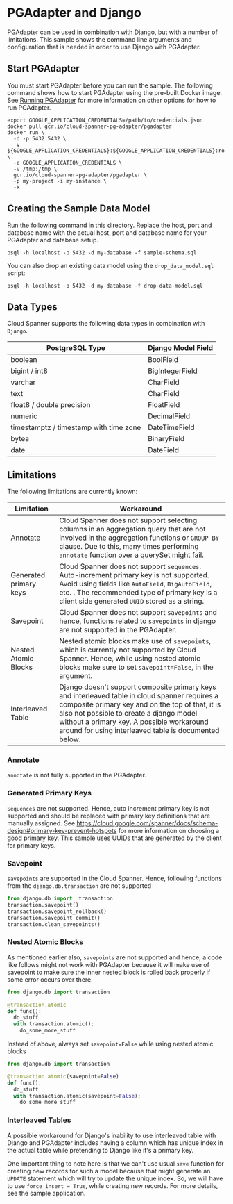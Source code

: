 # PGAdapter and Django

PGAdapter can be used in combination with Django, but with a number of limitations. This sample
shows the command line arguments and configuration that is needed in order to use Django with
PGAdapter.

## Start PGAdapter
You must start PGAdapter before you can run the sample. The following command shows how to start PGAdapter using the
pre-built Docker image. See [Running PGAdapter](../../../README.md#usage) for more information on other options for how
to run PGAdapter.

```shell
export GOOGLE_APPLICATION_CREDENTIALS=/path/to/credentials.json
docker pull gcr.io/cloud-spanner-pg-adapter/pgadapter
docker run \
  -d -p 5432:5432 \
  -v ${GOOGLE_APPLICATION_CREDENTIALS}:${GOOGLE_APPLICATION_CREDENTIALS}:ro \
  -e GOOGLE_APPLICATION_CREDENTIALS \
  -v /tmp:/tmp \
  gcr.io/cloud-spanner-pg-adapter/pgadapter \
  -p my-project -i my-instance \
  -x
```

## Creating the Sample Data Model
Run the following command in this directory. Replace the host, port and database name with the actual host, port and
database name for your PGAdapter and database setup.

```shell
psql -h localhost -p 5432 -d my-database -f sample-schema.sql
```

You can also drop an existing data model using the `drop_data_model.sql` script:

```shell
psql -h localhost -p 5432 -d my-database -f drop-data-model.sql
```

## Data Types
Cloud Spanner supports the following data types in combination with `Django`.

| PostgreSQL Type                        | Django Model Field |
|----------------------------------------|--------------------|
| boolean                                | BoolField          |
| bigint / int8                          | BigIntegerField    |
| varchar                                | CharField          |
| text                                   | CharField          |
| float8 / double precision              | FloatField         |
| numeric                                | DecimalField       |
| timestamptz / timestamp with time zone | DateTimeField      |
| bytea                                  | BinaryField        |
| date                                   | DateField          |

## Limitations
The following limitations are currently known:

| Limitation             | Workaround                                                                                                                                                                                                                                                                                          |
|------------------------|-----------------------------------------------------------------------------------------------------------------------------------------------------------------------------------------------------------------------------------------------------------------------------------------------------|
| Annotate               | Cloud Spanner does not support selecting columns in an aggregation query that are not involved in the aggregation functions or `GROUP BY` clause. Due to this, many times performing `annotate` function over a querySet might fail.                                                                |
| Generated primary keys | Cloud Spanner does not support `sequences`. Auto-increment primary key is not supported. Avoid using fields like `AutoField`, `BigAutoField`, etc. . The recommended type of primary key is a client side generated `UUID` stored as a string.                                                      |
| Savepoint              | Cloud Spanner does not support `savepoints` and hence, functions related to `savepoints` in django are not supported in the PGAdapter.                                                                                                                                                              |
| Nested Atomic Blocks   | Nested atomic blocks make use of `savepoints`, which is currently not supported by Cloud Spanner. Hence, while using nested atomic blocks make sure to set `savepoint=False`, in the argument.                                                                                                      |
| Interleaved Table      | Django doesn't support composite primary keys and interleaved table in cloud spanner requires a composite primary key and on the top of that, it is also not possible to create a django model without a primary key. A possible workaround around for using interleaved table is documented below. |


### Annotate
`annotate` is not fully supported in the PGAdapter.


### Generated Primary Keys
`Sequences` are not supported. Hence, auto increment primary key is not supported and should be replaced with primary key definitions that
are manually assigned. See https://cloud.google.com/spanner/docs/schema-design#primary-key-prevent-hotspots
for more information on choosing a good primary key. This sample uses UUIDs that are generated by the client for primary
keys.

### Savepoint
`savepoints` are supported in the Cloud Spanner. Hence, following functions from the `django.db.transaction` are not supported

```python
from django.db import  transaction
transaction.savepoint()
transaction.savepoint_rollback()
transaction.savepoint_commit()
transaction.clean_savepoints()
```

### Nested Atomic Blocks
As mentioned earlier also, `savepoints` are not supported and hence, a code like follows might not work with PGAdapter
because it will make use of savepoint to make sure the inner nested block is rolled back properly 
if some error occurs over there.
```python
from django.db import transaction

@transaction.atomic
def func():
  do_stuff
  with transaction.atomic():
    do_some_more_stuff
```

Instead of above, always set `savepoint=False` while using nested atomic blocks
```python
from django.db import transaction

@transaction.atomic(savepoint=False)
def func():
  do_stuff
  with transaction.atomic(savepoint=False):
    do_some_more_stuff
```

### Interleaved Tables
A possible workaround for Django's inability to use interleaved table with Django and PGAdapter includes 
having a column which has unique index in the actual table while pretending to Django like it's a primary key. 

One important thing to note here is that we can't use usual `save` function for creating new records for such a model 
because that might generate an `UPDATE` statement which will try to update the unique index. 
So, we will have to use `force_insert = True`, while creating new records. For more details, see the sample application.